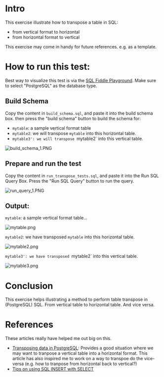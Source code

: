 # Intro

This exercise illustrate how to transpose a table in SQL:

- from vertical format to horizontal
- from horizontal format to vertical

This exercise may come in handy for future references. e.g. as a template.

# How to run this test:

Best way to visualize this test is via the [SQL Fiddle Playground](http://sqlfiddle.com/). Make sure to select "PostgreSQL" as the database type.

## Build Schema

Copy the content in `build_schema.sql`, and paste it into the build schema box. then press the "build schema" button to build the schema for:

- `mytable`: a sample vertical format table
- `mytable2`: we will transpose `mytable` into this horizontal table.
- `mytable3': we will transpose `mytable2` into this vertical table.

![build_schema_1.PNG](./build_schema_1.PNG)

## Prepare and run the test

Copy the content in `run_transpose_tests.sql`, and paste it into the Run SQL Query Box. Press the "Run SQL Query" button to run the query.

![run_query_1.PNG](./run_query_1.PNG)

## Output:

`mytable`: a sample vertical format table...

![mytable.png](./mytable.png)

`mytable2`: we have transposed `mytable` into this horizontal table.

![mytable2.png](./mytable2.png)

`mytable3': we have transposed `mytable2` into this vertical table.

![mytable3.png](./mytable3.png)

# Conclusion

This exercise helps illustrating a method to perform table transpose in (PostgreSQL) SQL. From vertical table to horizontal table. And vice versa.

# References

These articles really have helped me out big on this.

- [Transposing data in PostgreSQL](http://www.postgresql.org/message-id/000e01c16246$7f1b1a80$1600000a@lrg.office): Provides a good situation where we may want to tranpose a vertical table into a horizontal format. This article has also inspired me to work on a way to transpoe do the vice-versa (e.g. how to tranpose from horizontal back to vertical?)
- [Tips on using SQL INSERT with SELECT](http://www.chesnok.com/daily/2013/11/19/everyday-postgres-insert-with-select/comment-page-1/)
